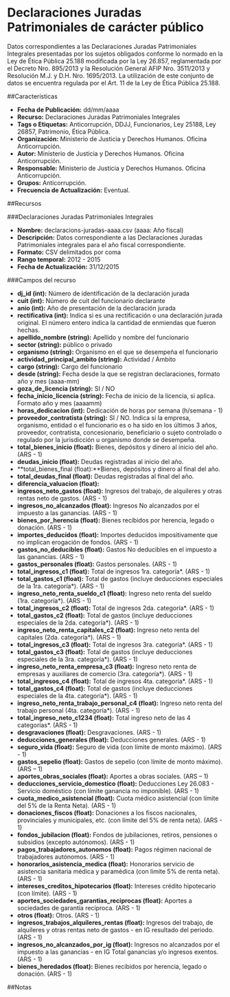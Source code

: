 # Declaraciones Juradas Patrimoniales de carácter público

Datos correspondientes a las Declaraciones Juradas Patrimoniales Integrales presentadas por los sujetos obligados conforme lo normado en la Ley de Ética Pública 25.188 modificada por la Ley 26.857, reglamentada por el Decreto Nro. 895/2013 y la Resolución General AFIP Nro. 3511/2013 y Resolución M.J. y D.H. Nro. 1695/2013. La utilización de este conjunto de datos se encuentra regulada por el Art. 11 de la Ley de Ética Pública 25.188.

##Características
- **Fecha de Publicación:** dd/mm/aaaa
- **Recurso:** Declaraciones Juradas Patrimoniales Integrales
- **Tags o Etiquetas:** Anticorrupción, DDJJ, Funcionarios, Ley 25188, Ley 26857, Patrimonio, Ética Pública.
- **Organización:** Ministerio de Justicia y Derechos Humanos. Oficina Anticorrupción.
- **Autor:** Ministerio de Justicia y Derechos Humanos. Oficina Anticorrupción.
- **Responsable:** Ministerio de Justicia y Derechos Humanos. Oficina Anticorrupción.
- **Grupos:** Anticorrupción.
- **Frecuencia de Actualización:** Eventual.

##Recursos

###Declaraciones Juradas Patrimoniales Integrales
- **Nombre:** declaracions-juradas-aaaa.csv (aaaa: Año fiscal)
- **Descripción:** Datos correspondiente a las Declaraciones Juradas Patrimoniales integrales para el año fiscal correspondiente.
- **Formato:** CSV delimitados por coma
- **Rango temporal:** 2012 - 2015
- **Fecha de Actualización:** 31/12/2015

###Campos del recurso
- **dj_id (int):** Número de identificación de la declaración jurada
- **cuit (int):** Número de cuit del funcionario declarante
- **anio (int):** Año de presentación de la declaración jurada
- **rectificativa (int):** Indica si es una rectificación o una declaración jurada original. El número entero indica la cantidad de enmiendas que fueron hechas.
- **apellido_nombre (string):** Apellido y nombre del funcionario
- **sector (string):** público o privado
- **organismo (string):** Organismo en el que se desempeña el funcionario
- **actividad_principal_ambito (string):** Actividad / Ámbito
- **cargo (string):** Cargo del funcionario
- **desde (string):** Fecha desde la que se registran declaraciones, formato año y mes (aaaa-mm)
- **goza_de_licencia (string):** SI / NO
- **fecha_inicio_licencia (string):** Fecha de inicio de la licencia, si aplica. Formato año y mes (aaaamm)
- **horas_dedicacion (int):** Dedicación de horas por semana (h/semana - 1)
- **proveedor_contratista (string):** SI / NO. Indica si la empresa, organismo, entidad o el funcionario es o ha sido en los últimos 3 años, proveedor, contratista, concesionario, beneficiario o sujeto controlado o regulado por la jurisdicción u organismo donde se desempeña.
- **total_bienes_inicio (float):** Bienes, depósitos y dinero al inicio del año. (ARS - 1)
- **deudas_inicio (float):** Deudas registradas al inicio del año.
- **total_bienes_final (float):**Bienes, depósitos y dinero al final del año.
- **total_deudas_final (float):** Deudas registradas al final del año.
- **diferencia_valuacion (float):**
- **ingresos_neto_gastos (float):** Ingresos del trabajo, de alquileres y otras rentas neto de gastos. (ARS - 1)
- **ingresos_no_alcanzados (float):** Ingresos No alcanzados por el impuesto a las ganancias. (ARS - 1)
- **bienes_por_herencia (float):** Bienes recibidos por herencia, legado o donación. (ARS - 1)
- **importes_deducidos (float):** Importes deducidos impositivamente que no implican erogación de fondos. (ARS - 1)
- **gastos_no_deducibles (float):** Gastos No deducibles en el impuesto a las ganancias. (ARS - 1)
- **gastos_personales (float):** Gastos personales. (ARS - 1)
- **total_ingresos_c1 (float):** Total de ingresos 1ra. categoría*. (ARS - 1)
- **total_gastos_c1 (float):** Total de gastos (incluye deducciones especiales de la 1ra. categoría*). (ARS - 1)
- **ingreso_neto_renta_sueldo_c1 (float):** Ingreso neto renta del sueldo (1ra. categoría*). (ARS - 1)
- **total_ingresos_c2 (float):** Total de ingresos 2da. categoría*. (ARS - 1)
- **total_gastos_c2 (float):** Total de gastos (incluye deducciones especiales de la 2da. categoría*). (ARS - 1)
- **ingreso_neto_renta_capitales_c2 (float):** Ingreso neto renta del capitales (2da. categoría*). (ARS - 1)
- **total_ingresos_c3 (float):** Total de ingresos 3ra. categoría*. (ARS - 1)
- **total_gastos_c3 (float):** Total de gastos (incluye deducciones especiales de la 3ra. categoría*). (ARS - 1)
- **ingreso_neto_renta_empresa_c3 (float):** Ingreso neto renta de empresas y auxiliares de comercio (3ra. categoría*). (ARS - 1)
- **total_ingresos_c4 (float):** Total de ingresos 4ta. categoría*. (ARS - 1)
- **total_gastos_c4 (float):** Total de gastos (incluye deducciones especiales de la 4ta. categoría*). (ARS - 1)
- **ingreso_neto_renta_trabajo_personal_c4 (float):** Ingreso neto renta del trabajo personal (4ta. categoría*). (ARS - 1)
- **total_ingreso_neto_c1234 (float):** Total ingreso neto de las 4 categorías*. (ARS - 1)
- **desgravaciones (float):** Desgravaciones. (ARS - 1)
- **deducciones_generales (float):** Deducciones generales. (ARS - 1)
- **seguro_vida (float):** Seguro de vida (con límite de monto máximo). (ARS - 1)
- **gastos_sepelio (float):** Gastos de sepelio (con límite de monto máximo). (ARS – 1)
- **aportes_obras_sociales (float):** Aportes a obras sociales. (ARS – 1)
- **deducciones_servicio_domestico (float):** Deducciones Ley 26.083 - Servicio doméstico (con límite ganancia no imponible). (ARS - 1)
- **cuota_medico_asistencial (float):** Cuota médico asistencial (con límite del 5% de la Renta Neta). (ARS - 1)
- **donaciones_fiscos (float):** Donaciones a los fiscos nacionales, provinciales y municipales, etc. (con límite del 5% de renta neta). (ARS - 1)
- **fondos_jubilacion (float):** Fondos de jubilaciones, retiros, pensiones o subsidios (excepto autónomos). (ARS - 1)
- **pagos_trabajadores_autonomos (float):** Pagos régimen nacional de trabajadores autónomos. (ARS - 1)
- **honorarios_asistencia_medica (float):** Honorarios servicio de asistencia sanitaria médica y paramédica (con limite 5% de renta neta). (ARS - 1)
- **intereses_creditos_hipotecarios (float):** Intereses crédito hipotecario (con límite). (ARS - 1)
- **aportes_sociedades_garantias_reciprocas (float):** Aportes a sociedades de garantía recíproca. (ARS - 1)
- **otros (float):** Otros. (ARS - 1)
- **ingresos_trabajos_alquileres_rentas (float):** Ingresos del trabajo, de alquileres y otras rentas neto de gastos - en IG resultado del periodo. (ARS - 1)
- **ingresos_no_alcanzados_por_ig (float):** Ingresos no alcanzados por el impuesto a las ganancias - en IG Total ganancias y/o ingresos exentos. (ARS - 1)
- **bienes_heredados (float):** Bienes recibidos por herencia, legado o donación. (ARS - 1)

##Notas
